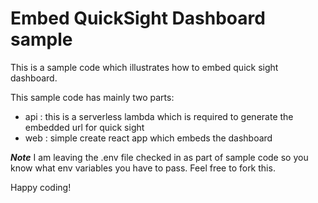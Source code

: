 # Embed QuickSight Dashboard sample

This is a sample code which illustrates how to embed quick sight dashboard.

This sample code has mainly two parts:

- api : this is a serverless lambda which is required to generate the embedded url for quick sight
- web : simple create react app which embeds the dashboard
 
***Note***
I am leaving the .env file checked in as part of sample code so you know what env variables you have to pass. 
Feel free to fork this.

Happy coding!
